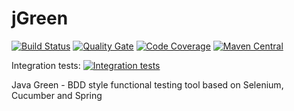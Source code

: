 # jGreen
[![Build Status](https://travis-ci.org/martinstrejc/jgreen.svg?branch=master)](https://travis-ci.org/martinstrejc/jgreen)
[![Quality Gate](https://sonarcloud.io/api/badges/gate?key=jgreen)](https://sonarcloud.io/dashboard?id=jgreen)
[![Code Coverage](https://sonarcloud.io/api/badges/measure?key=jgreen&metric=coverage)](https://sonarcloud.io/dashboard?id=jgreen)
[![Maven Central](https://maven-badges.herokuapp.com/maven-central/cz.wicketstuff.jgreen/jgreen-core/badge.svg?style=flat)](http://search.maven.org/#search%7Cga%7C1%7Cg%3A%22cz.wicketstuff.jgreen%22)

Integration tests: [![Integration tests](https://travis-ci.org/martinstrejc/jgreen.svg?branch=intTest)](https://travis-ci.org/martinstrejc/jgreen)

Java Green - BDD style functional testing tool based on Selenium, Cucumber and Spring
